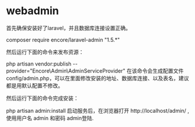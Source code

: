 # webadmin

首先确保安装好了laravel，并且数据库连接设置正确。

composer require encore/laravel-admin "1.5.*"

然后运行下面的命令来发布资源：

php artisan vendor:publish --provider="Encore\Admin\AdminServiceProvider"
在该命令会生成配置文件config/admin.php，可以在里面修改安装的地址、数据库连接、以及表名，建议都是用默认配置不修改。

然后运行下面的命令完成安装：

php artisan admin:install
启动服务后，在浏览器打开 http://localhost/admin/ ,使用用户名 admin 和密码 admin登陆.
